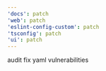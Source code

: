 ```yaml
---
'docs': patch
'web': patch
'eslint-config-custom': patch
'tsconfig': patch
'ui': patch
---
```


audit fix yaml vulnerabilities
